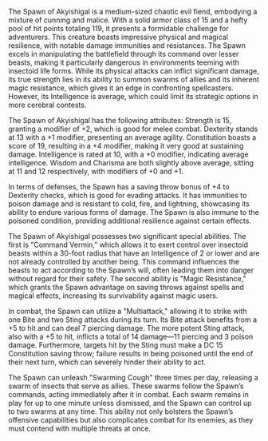 The Spawn of Akyishigal is a medium-sized chaotic evil fiend, embodying a mixture of cunning and malice. With a solid armor class of 15 and a hefty pool of hit points totaling 119, it presents a formidable challenge for adventurers. This creature boasts impressive physical and magical resilience, with notable damage immunities and resistances. The Spawn excels in manipulating the battlefield through its command over lesser beasts, making it particularly dangerous in environments teeming with insectoid life forms. While its physical attacks can inflict significant damage, its true strength lies in its ability to summon swarms of allies and its inherent magic resistance, which gives it an edge in confronting spellcasters. However, its Intelligence is average, which could limit its strategic options in more cerebral contests.

The Spawn of Akyishigal has the following attributes: Strength is 15, granting a modifier of +2, which is good for melee combat. Dexterity stands at 13 with a +1 modifier, presenting an average agility. Constitution boasts a score of 19, resulting in a +4 modifier, making it very good at sustaining damage. Intelligence is rated at 10, with a +0 modifier, indicating average intelligence. Wisdom and Charisma are both slightly above average, sitting at 11 and 12 respectively, with modifiers of +0 and +1.

In terms of defenses, the Spawn has a saving throw bonus of +4 to Dexterity checks, which is good for evading attacks. It has immunities to poison damage and is resistant to cold, fire, and lightning, showcasing its ability to endure various forms of damage. The Spawn is also immune to the poisoned condition, providing additional resilience against certain effects.

The Spawn of Akyishigal possesses two significant special abilities. The first is "Command Vermin," which allows it to exert control over insectoid beasts within a 30-foot radius that have an Intelligence of 2 or lower and are not already controlled by another being. This command influences the beasts to act according to the Spawn’s will, often leading them into danger without regard for their safety. The second ability is "Magic Resistance," which grants the Spawn advantage on saving throws against spells and magical effects, increasing its survivability against magic users.

In combat, the Spawn can utilize a "Multiattack," allowing it to strike with one Bite and two Sting attacks during its turn. Its Bite attack benefits from a +5 to hit and can deal 7 piercing damage. The more potent Sting attack, also with a +5 to hit, inflicts a total of 14 damage—11 piercing and 3 poison damage. Furthermore, targets hit by the Sting must make a DC 15 Constitution saving throw; failure results in being poisoned until the end of their next turn, which can severely hinder their ability to act. 

The Spawn can unleash "Swarming Cough" three times per day, releasing a swarm of insects that serve as allies. These swarms follow the Spawn’s commands, acting immediately after it in combat. Each swarm remains in play for up to one minute unless dismissed, and the Spawn can control up to two swarms at any time. This ability not only bolsters the Spawn’s offensive capabilities but also complicates combat for its enemies, as they must contend with multiple threats at once.